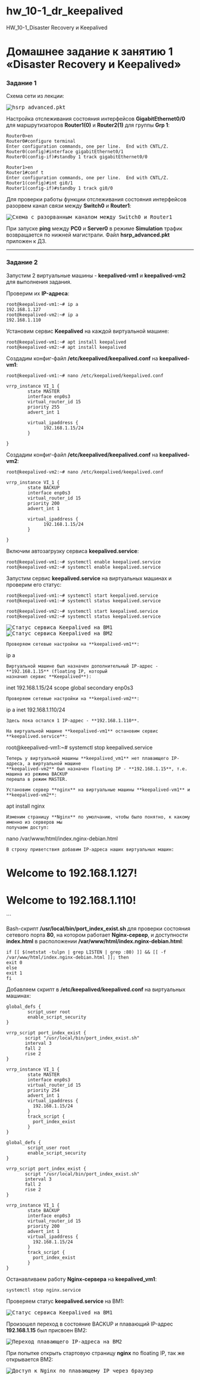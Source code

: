 # hw_10-1_dr_keepalived
HW_10-1_Disaster Recovery и Keepalived

# Домашнее задание к занятию 1 «Disaster Recovery и Keepalived»

### Задание 1

Схема сети из лекции:

<kbd>![hsrp_advanced.pkt](img/hsrp_advanced.pkt.png)</kbd>

Настройка отслеживания состояния интерфейсов **GigabitEthernet0/0** для маршрутизаторов 
**Router1(0)** и **Router2(1)** для группы **Grp 1**:

```
Router0>en
Router0#configure terminal
Enter configuration commands, one per line.  End with CNTL/Z.
Router0(config)#interface gigabitEthernet0/1
Router0(config-if)#standby 1 track gigabitEthernet0/0
```
```
Router1>en
Router1#conf t
Enter configuration commands, one per line.  End with CNTL/Z.
Router1(config)#int gi0/1
Router1(config-if)#standby 1 track gi0/0
```

Для проверки работы функции отслеживания состояния интерфейсов разорвем канал связи между
**Switch0** и **Router1**:

<kbd>![Схема с разорванным каналом между Switch0 и Router1](img/link_terminated.png)</kbd>

При запуске **ping** между **PC0** и **Server0** в режиме **Simulation** трафик возвращается 
по нижней магистрали. Файл **hsrp_advanced.pkt** приложен к ДЗ.

---

### Задание 2

Запустим 2 виртуальные машины - **keepalived-vm1** и **keepalived-vm2** для выполнения задания.

Проверим их **IP-адреса**:
```
root@keepalived-vm1:~# ip a
192.168.1.127
root@keepalived-vm2:~# ip a
192.168.1.110
```
Установим сервис **Keepalived** на каждой виртуальной машине:
```
root@keepalived-vm1:~# apt install keepalived
root@keepalived-vm2:~# apt install keepalived
```
Создадим конфиг-файл **/etc/keepalived/keepalived.conf** на **keepalived-vm1**:
```
root@keepalived-vm1:~# nano /etc/keepalived/keepalived.conf
```
```
vrrp_instance VI_1 {
        state MASTER
        interface enp0s3
        virtual_router_id 15
        priority 255
        advert_int 1

        virtual_ipaddress {
              192.168.1.15/24
        }

}
```
Создадим конфиг-файл **/etc/keepalived/keepalived.conf** на **keepalived-vm2**:
```
root@keepalived-vm2:~# nano /etc/keepalived/keepalived.conf
```
```
vrrp_instance VI_1 {
        state BACKUP
        interface enp0s3
        virtual_router_id 15
        priority 200
        advert_int 1

        virtual_ipaddress {
              192.168.1.15/24
        }

}
```
Включим автозагрузку сервиса **keepalived.service**:
```
root@keepalived-vm1:~# systemctl enable keepalived.service
root@keepalived-vm2:~# systemctl enable keepalived.service
```
Запустим сервис **keepalived.service** на виртуальных машинах и проверим его статус:
```
root@keepalived-vm1:~# systemctl start keepalived.service
root@keepalived-vm1:~# systemctl status keepalived.service

root@keepalived-vm2:~# systemctl start keepalived.service
root@keepalived-vm2:~# systemctl status keepalived.service

```
<kbd>![Статус сервиса Keepalived на ВМ1](img/keepalived_status_vm1.png)</kbd>
<kbd>![Статус сервиса Keepalived на ВМ2](img/keepalived_status_vm2.png)</kbd>
```
Проверяем сетевые настройки на **keepalived-vm1**:
```
ip a
```
Виртуальной машине был назначен дополнительный IP-адрес - **192.168.1.15** (floating IP, который
назначил сервис **Keepalived**):
```
inet 192.168.1.15/24 scope global secondary enp0s3
```
Проверяем сетевые настройки на **keepalived-vm2**:
```
ip a
inet 192.168.1.110/24
```
Здесь пока остался 1 IP-адрес - **192.168.1.110**.

На виртуальной машине **keepalived-vm1** остановим сервис **keepalived.service**:
```
root@keepalived-vm1:~# systemctl stop keepalived.service
```
Теперь у виртуальной машины **keepalived_vm1** нет плавающего IP-адреса, а виртуальной машине
**keepalived-vm2** был назначен floating IP - **192.168.1.15**, т.е. машина из режима BACKUP
перешла в режим MASTER.

Установим сервер **nginx** на виртуальные машины **keepalived-vm1** и **keepalived-vm2**:
```
apt install nginx
```
Изменим страницу **Nginx** по умолчанию, чтобы было понятно, к какому именно из серверов мы
получаем доступ:
```
nano /var/www/html/index.nginx-debian.html
```
В строку приветствия добавим IP-адреса наших виртуальных машин:
```
<h1>Welcome to 192.168.1.127!</h1>
<h1>Welcome to 192.168.1.110!</h1>
```

Bash-скрипт **/usr/local/bin/port_index_exist.sh** для проверки состояния сетевого порта **80**, на котором 
работает **Nginx-сервер**, и доступности **index.html** в расположении **/var/www/html/index.nginx-debian.html**:
```
if [[ $(netstat -tulpn | grep LISTEN | grep :80) ]] && [[ -f /var/www/html/index.nginx-debian.html ]]; then
exit 0
else
exit 1
fi
```

Добавляем скрипт в **/etc/keepalived/keepalived.conf** на виртуальных машинах:
```
global_defs {
        script_user root
        enable_script_security
}

vrrp_script port_index_exist {
       script "/usr/local/bin/port_index_exist.sh"
       interval 3
       fall 2   
       rise 2
}

vrrp_instance VI_1 {
        state MASTER
        interface enp0s3
        virtual_router_id 15
        priority 254
        advert_int 1
        virtual_ipaddress {
          192.168.1.15/24
        }
        track_script {
          port_index_exist
        }
}
```
```
global_defs {
        script_user root
        enable_script_security
}

vrrp_script port_index_exist {
       script "/usr/local/bin/port_index_exist.sh"
       interval 3
       fall 2   
       rise 2
}

vrrp_instance VI_1 {
        state BACKUP
        interface enp0s3
        virtual_router_id 15
        priority 200
        advert_int 1
        virtual_ipaddress {
          192.168.1.15/24
        }
        track_script {
          port_index_exist
        }
}
```
Останавливаем работу **Nginx-сервера** на **keepalived_vm1**:
```
systemctl stop nginx.service
```
Проверяем статус **keepalived.service** на ВМ1:

<kbd>![Статус сервиса Keepalived на ВМ1](img/keepalived_status_vm1_nginx_stopped.png)</kbd>

Произошел переход в состояние BACKUP и плавающий IP-адрес **192.168.1.15** был присвоен ВМ2:

<kbd>![Переход плавающего IP-адреса на ВМ2](img/floating_ip_address_migration_vm2.png)</kbd>

При попытке открыть стартовую страницу **nginx** по floating IP, так же открывается ВМ2:

<kbd>![Доступ к Nginx по плавающему IP через браузер](img/nginx_floating_ip_via_browser.png)</kbd>

